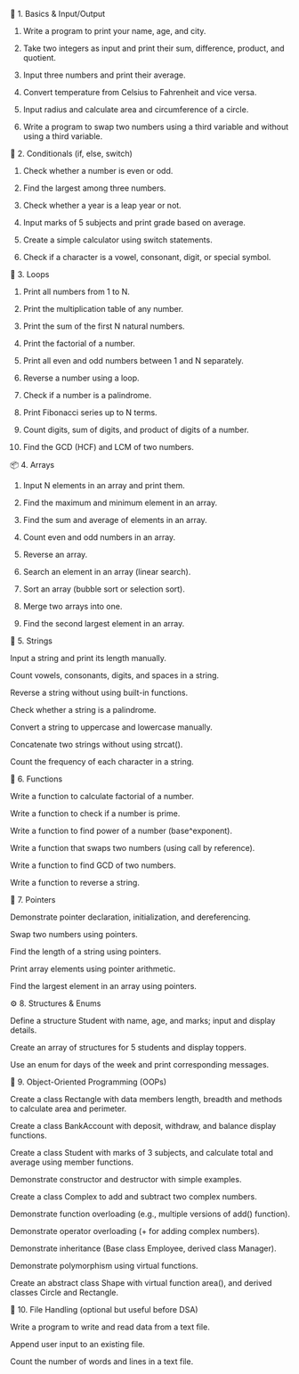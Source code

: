 🧱 1. Basics & Input/Output

1. Write a program to print your name, age, and city.

2. Take two integers as input and print their sum, difference, product, and quotient.

3. Input three numbers and print their average.

4. Convert temperature from Celsius to Fahrenheit and vice versa.

5. Input radius and calculate area and circumference of a circle.

6. Write a program to swap two numbers using a third variable and without using a third variable.

🔁 2. Conditionals (if, else, switch)

1. Check whether a number is even or odd.

2. Find the largest among three numbers.

3. Check whether a year is a leap year or not.

4. Input marks of 5 subjects and print grade based on average.

5. Create a simple calculator using switch statements.

6. Check if a character is a vowel, consonant, digit, or special symbol.

🔂 3. Loops

1. Print all numbers from 1 to N.

2. Print the multiplication table of any number.

3. Print the sum of the first N natural numbers.

4. Print the factorial of a number.

5. Print all even and odd numbers between 1 and N separately.

6. Reverse a number using a loop.

7. Check if a number is a palindrome.

8. Print Fibonacci series up to N terms.

9. Count digits, sum of digits, and product of digits of a number.

10. Find the GCD (HCF) and LCM of two numbers.

📦 4. Arrays

1. Input N elements in an array and print them.

2. Find the maximum and minimum element in an array.

3. Find the sum and average of elements in an array.

4. Count even and odd numbers in an array.

5. Reverse an array.

6. Search an element in an array (linear search).

7. Sort an array (bubble sort or selection sort).

8. Merge two arrays into one.

9. Find the second largest element in an array.

🔡 5. Strings

Input a string and print its length manually.

Count vowels, consonants, digits, and spaces in a string.

Reverse a string without using built-in functions.

Check whether a string is a palindrome.

Convert a string to uppercase and lowercase manually.

Concatenate two strings without using strcat().

Count the frequency of each character in a string.

🧮 6. Functions

Write a function to calculate factorial of a number.

Write a function to check if a number is prime.

Write a function to find power of a number (base^exponent).

Write a function that swaps two numbers (using call by reference).

Write a function to find GCD of two numbers.

Write a function to reverse a string.

🧱 7. Pointers

Demonstrate pointer declaration, initialization, and dereferencing.

Swap two numbers using pointers.

Find the length of a string using pointers.

Print array elements using pointer arithmetic.

Find the largest element in an array using pointers.

⚙️ 8. Structures & Enums

Define a structure Student with name, age, and marks; input and display details.

Create an array of structures for 5 students and display toppers.

Use an enum for days of the week and print corresponding messages.

🧩 9. Object-Oriented Programming (OOPs)

Create a class Rectangle with data members length, breadth and methods to calculate area and perimeter.

Create a class BankAccount with deposit, withdraw, and balance display functions.

Create a class Student with marks of 3 subjects, and calculate total and average using member functions.

Demonstrate constructor and destructor with simple examples.

Create a class Complex to add and subtract two complex numbers.

Demonstrate function overloading (e.g., multiple versions of add() function).

Demonstrate operator overloading (+ for adding complex numbers).

Demonstrate inheritance (Base class Employee, derived class Manager).

Demonstrate polymorphism using virtual functions.

Create an abstract class Shape with virtual function area(), and derived classes Circle and Rectangle.

💾 10. File Handling (optional but useful before DSA)

Write a program to write and read data from a text file.

Append user input to an existing file.

Count the number of words and lines in a text file.
